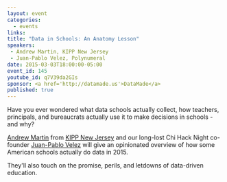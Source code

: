 ```yaml
---
layout: event
categories: 
  - events
links:
title: "Data in Schools: An Anatomy Lesson"
speakers: 
 - Andrew Martin, KIPP New Jersey
 - Juan-Pablo Velez, Polynumeral
date: 2015-03-03T18:00:00-05:00
event_id: 145
youtube_id: q7V39da2GIs
sponsor: <a href='http://datamade.us'>DataMade</a>
published: true
---
```


Have you ever wondered what data schools actually collect, how teachers, principals, and bureaucrats actually use it to make decisions in schools - and why?

[Andrew Martin](https://twitter.com/moneywithwings) from [KIPP New Jersey](http://kippnj.org/) and our long-lost Chi Hack Night co-founder [Juan-Pablo Velez](https://twitter.com/jpvelez) will give an opinionated overview of how some American schools actually do data in 2015. 

They'll also touch on the promise, perils, and letdowns of data-driven education.